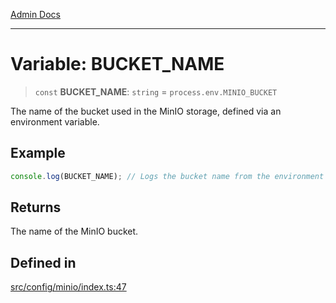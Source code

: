 [Admin Docs](/)

***

# Variable: BUCKET\_NAME

> `const` **BUCKET\_NAME**: `string` = `process.env.MINIO_BUCKET`

The name of the bucket used in the MinIO storage, defined via an environment variable.

## Example

```typescript
console.log(BUCKET_NAME); // Logs the bucket name from the environment
```

## Returns

The name of the MinIO bucket.

## Defined in

[src/config/minio/index.ts:47](https://github.com/Suyash878/talawa-api/blob/cfd688207611ba245c99edd8dbaccb2cdbf6a043/src/config/minio/index.ts#L47)
